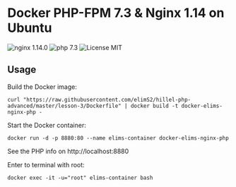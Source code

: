 # Docker PHP-FPM 7.3 & Nginx 1.14 on Ubuntu

![nginx 1.14.0](https://img.shields.io/badge/nginx-1.16-brightgreen.svg)
![php 7.3](https://img.shields.io/badge/php-7.3-brightgreen.svg)
![License MIT](https://img.shields.io/badge/license-MIT-blue.svg)

## Usage

Build the Docker image:

    curl "https://raw.githubusercontent.com/elimS2/hillel-php-advanced/master/lesson-3/Dockerfile" | docker build -t docker-elims-nginx-php -

Start the Docker container:

    docker run -d -p 8880:80 --name elims-container docker-elims-nginx-php

See the PHP info on http://localhost:8880

Enter to terminal with root:

    docker exec -it -u="root" elims-container bash
